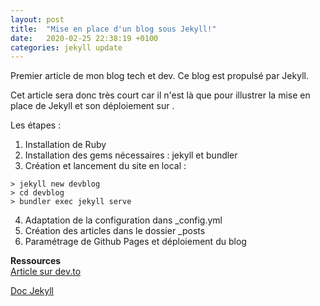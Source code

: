 ```yaml
---
layout: post
title:  "Mise en place d'un blog sous Jekyll!"
date:   2020-02-25 22:38:19 +0100
categories: jekyll update
---
```

Premier article de mon blog tech et dev. Ce blog est propulsé par Jekyll. 

Cet article sera donc très court car il n'est là que pour illustrer la mise en place de Jekyll et son déploiement sur .

Les étapes :
1. Installation de Ruby
2. Installation des gems nécessaires : jekyll et bundler
3. Création et lancement du site en local :
```
> jekyll new devblog
> cd devblog
> bundler exec jekyll serve
```
4. Adaptation de la configuration dans _config.yml
5. Création des articles dans le dossier _posts
6. Paramétrage de Github Pages et déploiement du blog

**Ressources**  
[Article sur dev.to](https://dev.to/hyvortalk/creating-a-site-blog-with-jekyll-and-github-pages-50p4)

[Doc Jekyll](https://jekyllrb.com/docs/)

